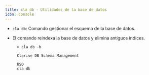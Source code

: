 ```yaml
---
title: cla db - Utilidades de la base de datos
icon: console
---
```

* `cla db`: Comando gestionar el esquema de la base de datos.
* El comando reindexa la base de datos y elimina antiguos índices.
            
        > cla db -h

        Clarive DB Schema Management

        USO
        cla db







    

